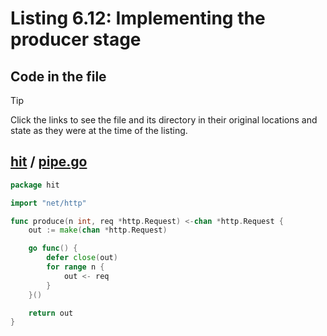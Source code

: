 # Listing 6.12: Implementing the producer stage

## Code in the file

> [!TIP]
> Click the links to see the file and its directory in their original locations and state as they were at the time of the listing.

## [hit](https://github.com/inancgumus/gobyexample/blob/0c124d52cdf4425aaa9a13c2d7b85a5587d3e397/hit) / [pipe.go](https://github.com/inancgumus/gobyexample/blob/0c124d52cdf4425aaa9a13c2d7b85a5587d3e397/hit/pipe.go)

```go
package hit

import "net/http"

func produce(n int, req *http.Request) <-chan *http.Request {
	out := make(chan *http.Request)

	go func() {
		defer close(out)
		for range n {
			out <- req
		}
	}()

	return out
}
```

